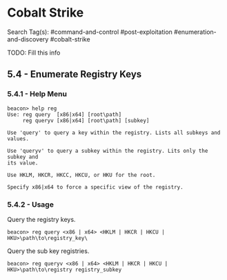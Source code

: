 # Cobalt Strike

Search Tag(s): #command-and-control #post-exploitation #enumeration-and-discovery #cobalt-strike

TODO: Fill this info

## 5.4 - Enumerate Registry Keys

### 5.4.1 - Help Menu

```
beacon> help reg
Use: reg query  [x86|x64] [root\path]
     reg queryv [x86|x64] [root\path] [subkey]

Use 'query' to query a key within the registry. Lists all subkeys and values.

Use 'queryv' to query a subkey within the registry. Lits only the subkey and 
its value.

Use HKLM, HKCR, HKCC, HKCU, or HKU for the root.

Specify x86|x64 to force a specific view of the registry.
```

### 5.4.2 - Usage

Query the registry keys.

```
beacon> reg query <x86 | x64> <HKLM | HKCR | HKCU | HKU>\path\to\registry_key\
```

Query the sub key registries.

```
beacon> reg queryv <x86 | x64> <HKLM | HKCR | HKCU | HKU>\path\to\registry registry_subkey
```